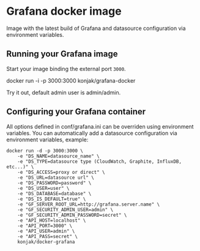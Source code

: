 # Grafana docker image

Image  with the latest build of Grafana and datasource configuration via environment variables.


## Running your Grafana image

Start your image binding the external port `3000`.

   docker run -i -p 3000:3000 konjak/grafana-docker

Try it out, default admin user is admin/admin.


## Configuring your Grafana container

All options defined in conf/grafana.ini can be overriden using environment variables.
You can automatically add a datasource configuration via environment variables, example:

```
docker run -d -p 3000:3000 \
    -e "DS_NAME=datasource_name" \
    -e "DS_TYPE=datasource type (CloudWatch, Graphite, InfluxDB, etc...)" \
    -e "DS_ACCESS=proxy or direct" \
    -e "DS_URL=datasource url" \
    -e "DS_PASSWORD=password" \
    -e "DS_USER=user" \
    -e "DS_DATABASE=database" \
    -e "DS_IS_DEFAULT=true" \
    -e "GF_SERVER_ROOT_URL=http://grafana.server.name" \
    -e "GF_SECURITY_ADMIN_USER=admin" \
    -e "GF_SECURITY_ADMIN_PASSWORD=secret" \
    -e "API_HOST=localhost" \
    -e "API_PORT=3000" \
    -e "API_USER=admin" \
    -e "API_PASS=secret" \
    konjak/docker-grafana
```

